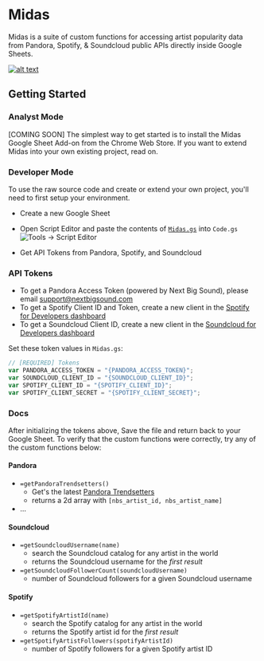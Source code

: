# Midas

Midas is a suite of custom functions for accessing artist popularity data from Pandora, Spotify, & Soundcloud public APIs directly inside Google Sheets.

[![alt text](https://duaw26jehqd4r.cloudfront.net/items/1O41121G0c0z3J20040W/Screen%20Shot%202019-01-28%20at%201.40.38%20PM.png)](https://vimeo.com/313719964/69a8872881 "Midas Example")

## Getting Started

### Analyst Mode

[COMING SOON] The simplest way to get started is to install the Midas Google Sheet Add-on from the Chrome Web Store. If you want to extend Midas into your own existing project, read on.

### Developer Mode

To use the raw source code and create or extend your own project, you'll need to first setup your environment.

- Create a new Google Sheet
- Open Script Editor and paste the contents of [`Midas.gs`](https://github.com/samirrayani/midas/blob/master/Midas.js) into `Code.gs`
![Tools -> Script Editor](https://duaw26jehqd4r.cloudfront.net/items/362x2H1Z1f3R2b1h0T1y/Screen%20Shot%202019-01-28%20at%201.48.19%20PM.png)

- Get API Tokens from Pandora, Spotify, and Soundcloud

### API Tokens

- To get a Pandora Access Token (powered by Next Big Sound), please email support@nextbigsound.com
- To get a Spotify Client ID and Token, create a new client in the [Spotify for Developers dashboard](https://developer.spotify.com/dashboard/applications)
- To get a Soundcloud Client ID, create a new client in the [Soundcloud for Developers dashboard](https://soundcloud.com/you/apps)

Set these token values in `Midas.gs`:

```javascript
// [REQUIRED] Tokens
var PANDORA_ACCESS_TOKEN = "{PANDORA_ACCESS_TOKEN}";
var SOUNDCLOUD_CLIENT_ID = "{SOUNDCLOUD_CLIENT_ID}";
var SPOTIFY_CLIENT_ID = "{SPOTIFY_CLIENT_ID}";
var SPOTIFY_CLIENT_SECRET = "{SPOTIFY_CLIENT_SECRET}";
```

### Docs
After initializing the tokens above, Save the file and return back to your Google Sheet. To verify that the custom functions were correctly, try any of the custom functions below:


#### Pandora
- `=getPandoraTrendsetters()`
	- Get's the latest [Pandora Trendsetters](https://www.nextbigsound.com/charts/trendsetters)
	- returns a 2d array with `[nbs_artist_id, nbs_artist_name]`
- ...

#### Soundcloud
- `=getSoundcloudUsername(name)`
	- search the Soundcloud catalog for any artist in the world
	- returns the Soundcloud username for the _first result_
- `=getSoundcloudFollowerCount(soundcloudUsername)`
	- number of Soundcloud followers for a given Soundcloud username

#### Spotify
- `=getSpotifyArtistId(name)`
	- search the Spotify catalog for any artist in the world
	- returns the Spotify artist id for the _first result_
- `=getSpotifyArtistFollowers(spotifyArtistId)`
	- number of Spotify followers for a given Spotify artist ID


